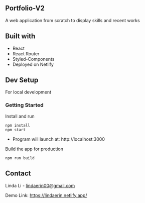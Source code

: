 ## Portfolio-V2
A web application from scratch to display skills and recent works

## Built with
* React
* React Router
* Styled-Components
* Deployed on Netlify

## Dev Setup
For local development

### Getting Started
Install and run
```
npm install
npm start
```
* Program will launch at: http://localhost:3000

Build the app for production 
```
npm run build
```


## Contact
Linda Li - lindaerin00@gmail.com

Demo Link: https://lindaerin.netlify.app/

